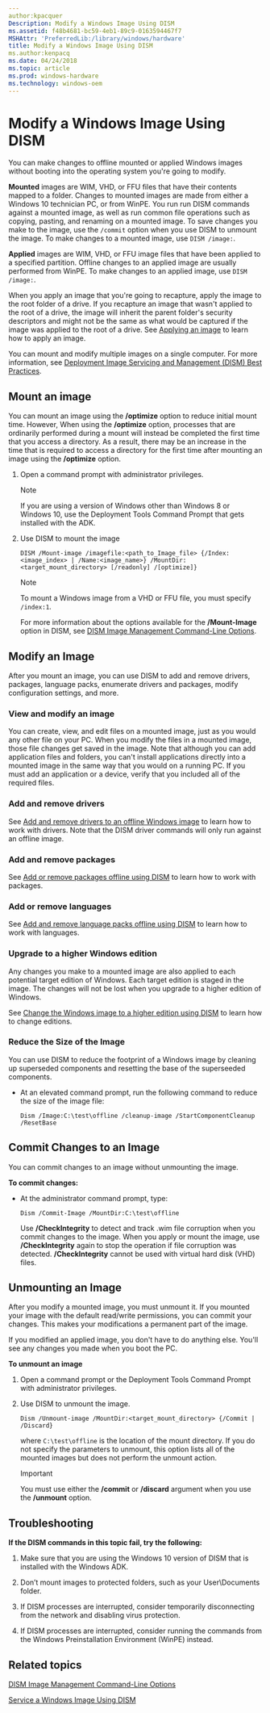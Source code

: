 ```yaml
---
author:kpacquer
Description: Modify a Windows Image Using DISM
ms.assetid: f48b4681-bc59-4eb1-89c9-0163594467f7
MSHAttr: 'PreferredLib:/library/windows/hardware'
title: Modify a Windows Image Using DISM
ms.author:kenpacq
ms.date: 04/24/2018
ms.topic: article
ms.prod: windows-hardware
ms.technology: windows-oem
---
```

 
# Modify a Windows Image Using DISM

You can make changes to offline mounted or applied Windows images without booting into the operating system you're going to modify.

**Mounted** images are WIM, VHD, or FFU files that have their contents mapped to a folder. Changes to mounted images are made from either a Windows 10 technician PC, or from WinPE. You run run DISM commands against a mounted image, as well as run common file operations such as copying, pasting, and renaming on a mounted image. To save changes you make to the image, use the `/commit` option when you use DISM to unmount the image. To make changes to a mounted image, use `DISM /image:`.

**Applied** images are WIM, VHD, or FFU image files that have been applied to a specified partition. Offline changes to an applied image are usually performed from WinPE. To make changes to an applied image, use `DISM /image:`.

When you apply an image that you're going to recapture, apply the image to the root folder of a drive. If you recapture an image that wasn't applied to the root of a drive, the image will inherit the parent folder's security descriptors and might not be the same as what would be captured if the image was applied to the root of a drive.  See [Applying an image](https://docs.microsoft.com/windows-hardware/manufacture/desktop/capture-and-apply-windows-system-and-recovery-partitions#span-idapplyingtheimagespanspan-idapplyingtheimagespanspan-idapplyingtheimagespanapplying-the-image) to learn how to apply an image.

You can mount and modify multiple images on a single computer. For more information, see [Deployment Image Servicing and Management (DISM) Best Practices](deployment-image-servicing-and-management--dism--best-practices.md).

## <span id="Mounting_an_Image"></span><span id="mounting_an_image"></span><span id="MOUNTING_AN_IMAGE"></span>Mount an image

You can mount an image using the **/optimize** option to reduce initial mount time. However, When using the **/optimize** option, processes that are ordinarily performed during a mount will instead be completed the first time that you access a directory. As a result, there may be an increase in the time that is required to access a directory for the first time after mounting an image using the **/optimize** option.

1.  Open a command prompt with administrator privileges. 

    > [!Note]
    > If you are using a version of Windows other than Windows 8 or Windows 10, use the Deployment Tools Command Prompt that gets installed with the ADK.

2.  Use DISM to mount the image

    ```
    DISM /Mount-image /imagefile:<path_to_Image_file> {/Index:<image_index> | /Name:<image_name>} /MountDir:<target_mount_directory> [/readonly] /[optimize]}
    ```

    > [!Note]
    > To mount a Windows image from a VHD or FFU file, you must specify `/index:1`.

    For more information about the options available for the **/Mount-Image** option in DISM, see [DISM Image Management Command-Line Options](dism-image-management-command-line-options-s14.md).

## <span id="Modifying_an_Image"></span><span id="modifying_an_image"></span><span id="MODIFYING_AN_IMAGE"></span>Modify an Image

After you mount an image, you can use DISM to add and remove drivers, packages, language packs, enumerate drivers and packages, modify configuration settings, and more. 

### View and modify an image

You can create, view, and edit files on a mounted image, just as you would any other file on your PC. When you modify the files in a mounted image, those file changes get saved in the image. Note that although you can add application files and folders, you can't install applications directly into a mounted image in the same way that you would on a running PC. If you must add an application or a device, verify that you included all of the required files. 

### Add and remove drivers

See [Add and remove drivers to an offline Windows image](add-and-remove-drivers-to-an-offline-windows-image.md) to learn how to work with drivers. Note that the DISM driver commands will only run against an offline image.

### Add and remove packages

See [Add or remove packages offline using DISM](add-or-remove-packages-offline-using-dism.md) to learn how to work with packages.

### Add or remove languages

See [Add and remove language packs offline using DISM](add-and-remove-language-packs-offline-using-dism.md) to learn how to work with languages.

### <span id="Step_4__Upgrade_to_a_Higher_Edition_of_Windows"></span><span id="step_4__upgrade_to_a_higher_edition_of_windows"></span><span id="STEP_4__UPGRADE_TO_A_HIGHER_EDITION_OF_WINDOWS"></span>Upgrade to a higher Windows edition

Any changes you make to a mounted image are also applied to each potential target edition of Windows. Each target edition is staged in the image. The changes will not be lost when you upgrade to a higher edition of Windows. 

See [Change the Windows image to a higher edition using DISM](change-the-windows-image-to-a-higher-edition-using-dism.md) to learn how to change editions.

### <span id="Step_5__Reduce_the_Size_of_the_Image"></span><span id="step_5__reduce_the_size_of_the_image"></span><span id="STEP_5__REDUCE_THE_SIZE_OF_THE_IMAGE"></span>Reduce the Size of the Image

You can use DISM to reduce the footprint of a Windows image by cleaning up superseded components and resetting the base of the superseeded components.

-   At an elevated command prompt, run the following command to reduce the size of the image file:

    ```
    Dism /Image:C:\test\offline /cleanup-image /StartComponentCleanup /ResetBase 
    ```

## <span id="Committing_Changes_to_an_Image"></span><span id="committing_changes_to_an_image"></span><span id="COMMITTING_CHANGES_TO_AN_IMAGE"></span>Commit Changes to an Image

You can commit changes to an image without unmounting the image.

**To commit changes:**

-   At the administrator command prompt, type:

    ```
    Dism /Commit-Image /MountDir:C:\test\offline
    ```

    Use **/CheckIntegrity** to detect and track .wim file corruption when you commit changes to the image. When you apply or mount the image, use **/CheckIntegrity** again to stop the operation if file corruption was detected. **/CheckIntegrity** cannot be used with virtual hard disk (VHD) files.

## <span id="Unmounting_an_Image"></span><span id="unmounting_an_image"></span><span id="UNMOUNTING_AN_IMAGE"></span>Unmounting an Image


After you modify a mounted image, you must unmount it. If you mounted your image with the default read/write permissions, you can commit your changes. This makes your modifications a permanent part of the image.

If you modified an applied image, you don't have to do anything else. You'll see any changes you made when you boot the PC.

**To unmount an image**

1.  Open a command prompt or the Deployment Tools Command Prompt with administrator privileges.


2.  Use DISM to unmount the image.

    ```
    Dism /Unmount-image /MountDir:<target_mount_directory> {/Commit | /Discard}
    ```

    where `C:\test\offline` is the location of the mount directory. If you do not specify the parameters to unmount, this option lists all of the mounted images but does not perform the unmount action.

    > [!important]
    > You must use either the **/commit** or **/discard** argument when you use the **/unmount** option.

## <span id="Troubleshooting"></span><span id="troubleshooting"></span><span id="TROUBLESHOOTING"></span>Troubleshooting


**If the DISM commands in this topic fail, try the following:**

1.  Make sure that you are using the Windows 10 version of DISM that is installed with the Windows ADK.

2.  Don’t mount images to protected folders, such as your User\\Documents folder.

3.  If DISM processes are interrupted, consider temporarily disconnecting from the network and disabling virus protection.

4.  If DISM processes are interrupted, consider running the commands from the Windows Preinstallation Environment (WinPE) instead.

## <span id="related_topics"></span>Related topics


[DISM Image Management Command-Line Options](dism-image-management-command-line-options-s14.md)

[Service a Windows Image Using DISM](service-a-windows-image-using-dism.md)

 

 






